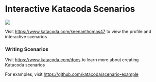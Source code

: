 # Interactive Katacoda Scenarios

[![](http://shields.katacoda.com/katacoda/keenanthomas47/count.svg)](https://www.katacoda.com/keenanthomas47 "Get your profile on Katacoda.com")

Visit https://www.katacoda.com/keenanthomas47 to view the profile and interactive scenarios

### Writing Scenarios
Visit https://www.katacoda.com/docs to learn more about creating Katacoda scenarios

For examples, visit https://github.com/katacoda/scenario-example
